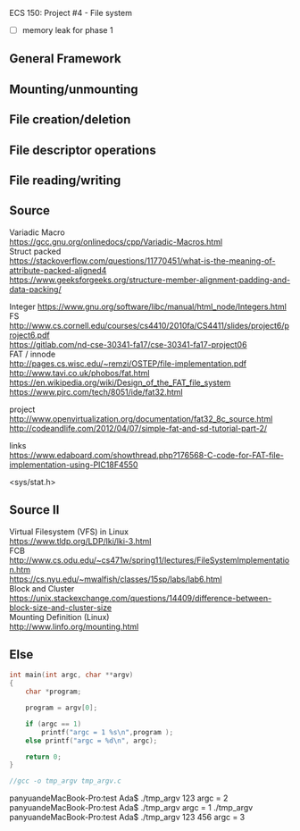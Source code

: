 ECS 150: Project #4 - File system

- [ ] memory leak for phase 1

## General Framework

## Mounting/unmounting

## File creation/deletion

## File descriptor operations

## File reading/writing




  
## Source
Variadic  Macro  
https://gcc.gnu.org/onlinedocs/cpp/Variadic-Macros.html  
Struct packed  
https://stackoverflow.com/questions/11770451/what-is-the-meaning-of-attribute-packed-aligned4  
https://www.geeksforgeeks.org/structure-member-alignment-padding-and-data-packing/

Integer
https://www.gnu.org/software/libc/manual/html_node/Integers.html  
FS  
http://www.cs.cornell.edu/courses/cs4410/2010fa/CS4411/slides/project6/project6.pdf  
https://gitlab.com/nd-cse-30341-fa17/cse-30341-fa17-project06  
FAT / innode  
http://pages.cs.wisc.edu/~remzi/OSTEP/file-implementation.pdf
http://www.tavi.co.uk/phobos/fat.html  
https://en.wikipedia.org/wiki/Design_of_the_FAT_file_system  
https://www.pjrc.com/tech/8051/ide/fat32.html  

project  
http://www.openvirtualization.org/documentation/fat32_8c_source.html  
http://codeandlife.com/2012/04/07/simple-fat-and-sd-tutorial-part-2/  

links  
https://www.edaboard.com/showthread.php?176568-C-code-for-FAT-file-implementation-using-PIC18F4550
  
<sys/stat.h>  

## Source II 
Virtual Filesystem (VFS) in Linux  
https://www.tldp.org/LDP/lki/lki-3.html  
FCB  
http://www.cs.odu.edu/~cs471w/spring11/lectures/FileSystemImplementation.htm  
https://cs.nyu.edu/~mwalfish/classes/15sp/labs/lab6.html  
Block and Cluster  
https://unix.stackexchange.com/questions/14409/difference-between-block-size-and-cluster-size  
Mounting Definition (Linux)  
http://www.linfo.org/mounting.html  


## Else
```c
int main(int argc, char **argv)
{
    char *program;

    program = argv[0];

    if (argc == 1)
        printf("argc = 1 %s\n",program );
    else printf("argc = %d\n", argc);

    return 0;
}

//gcc -o tmp_argv tmp_argv.c 
```
panyuandeMacBook-Pro:test Ada$ ./tmp_argv 123
argc = 2
panyuandeMacBook-Pro:test Ada$ ./tmp_argv
argc = 1 ./tmp_argv
panyuandeMacBook-Pro:test Ada$ ./tmp_argv 123 456
argc = 3